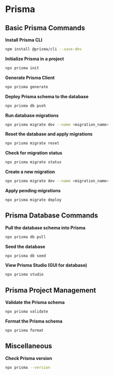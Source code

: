 # Prisma

## Basic Prisma Commands

**Install Prisma CLI**
```bash
npm install @prisma/cli --save-dev
```

**Initialize Prisma in a project**
```bash
npx prisma init
```

**Generate Prisma Client**
```bash
npx prisma generate
```

**Deploy Prisma schema to the database**
```bash
npx prisma db push
```

**Run database migrations**
```bash
npx prisma migrate dev --name <migration_name>
```

**Reset the database and apply migrations**
```bash
npx prisma migrate reset
```

**Check for migration status**
```bash
npx prisma migrate status
```

**Create a new migration**
```bash
npx prisma migrate dev --name <migration_name>
```

**Apply pending migrations**
```bash
npx prisma migrate deploy
```

## Prisma Database Commands

**Pull the database schema into Prisma**
```bash
npx prisma db pull
```

**Seed the database**
```bash
npx prisma db seed
```

**View Prisma Studio (GUI for database)**
```bash
npx prisma studio
```

## Prisma Project Management

**Validate the Prisma schema**
```bash
npx prisma validate
```

**Format the Prisma schema**
```bash
npx prisma format
```

## Miscellaneous

**Check Prisma version**
```bash
npx prisma --version
```
